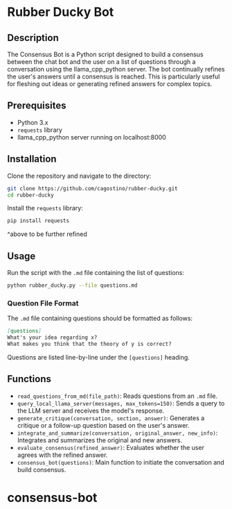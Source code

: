 # Rubber Ducky Bot

## Description
The Consensus Bot is a Python script designed to build a consensus between the chat bot and the user on a list of questions through a conversation using the llama_cpp_python server. The bot continually refines the user's answers until a consensus is reached. This is particularly useful for fleshing out ideas or generating refined answers for complex topics.

## Prerequisites

- Python 3.x
- `requests` library
- llama_cpp_python server running on localhost:8000

## Installation
Clone the repository and navigate to the directory:
```bash
git clone https://github.com/cagostino/rubber-ducky.git
cd rubber-ducky
```

Install the `requests` library:
```bash
pip install requests
```
^above to be further refined

## Usage
Run the script with the `.md` file containing the list of questions:

```bash
python rubber_ducky.py --file questions.md
```

### Question File Format
The `.md` file containing questions should be formatted as follows:

```markdown
[questions]
What's your idea regarding x?
What makes you think that the theory of y is correct?
```

Questions are listed line-by-line under the `[questions]` heading.

## Functions
- `read_questions_from_md(file_path)`: Reads questions from an `.md` file.
- `query_local_llama_server(messages, max_tokens=150)`: Sends a query to the LLM server and receives the model's response.
- `generate_critique(conversation, section, answer)`: Generates a critique or a follow-up question based on the user's answer.
- `integrate_and_summarize(conversation, original_answer, new_info)`: Integrates and summarizes the original and new answers.
- `evaluate_consensus(refined_answer)`: Evaluates whether the user agrees with the refined answer.
- `consensus_bot(questions)`: Main function to initiate the conversation and build consensus.
# consensus-bot
